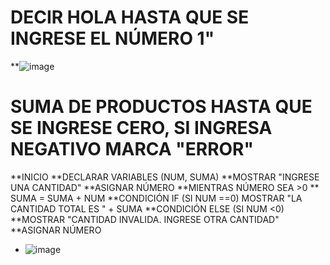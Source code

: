 # DECIR HOLA HASTA QUE SE INGRESE EL NÚMERO 1"

**![image](https://user-images.githubusercontent.com/99224635/165371659-737dd34c-79ff-44d1-900d-9cf87be4c1fc.png)



# SUMA DE PRODUCTOS HASTA QUE SE INGRESE CERO, SI INGRESA NEGATIVO MARCA "ERROR"
**INICIO
**DECLARAR VARIABLES (NUM, SUMA)
**MOSTRAR "INGRESE UNA CANTIDAD"
**ASIGNAR NÚMERO
**MIENTRAS NÚMERO SEA >0
** SUMA = SUMA + NUM
**CONDICIÓN IF (SI NUM ==0)
MOSTRAR "LA CANTIDAD TOTAL ES " + SUMA
  **CONDICIÓN ELSE (SI NUM <0)
**MOSTRAR "CANTIDAD INVALIDA. INGRESE OTRA CANTIDAD"
**ASIGNAR NÚMERO


* ![image](https://user-images.githubusercontent.com/99224635/165429935-b1fdbddd-c45c-4a3d-83f3-121016dcfc56.png)



